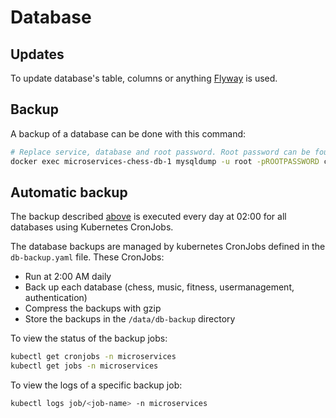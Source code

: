 # Database


## Updates
To update database's table, columns or anything [Flyway](Flyway.md) is used.


## Backup
A backup of a database can be done with this command:

```Bash
# Replace service, database and root password. Root password can be found in secrets.yaml
docker exec microservices-chess-db-1 mysqldump -u root -pROOTPASSWORD chess | gzip -c > /data/db-backup/chess_$(date -d "today" +"%Y-%m-%d_%H-%M").sql.gz
```

## Automatic backup
The backup described [above](#backup) is executed every day at 02:00 for all databases using Kubernetes CronJobs.

The database backups are managed by kubernetes CronJobs defined in the `db-backup.yaml` file. These CronJobs:
- Run at 2:00 AM daily
- Back up each database (chess, music, fitness, usermanagement, authentication)
- Compress the backups with gzip
- Store the backups in the `/data/db-backup` directory

To view the status of the backup jobs:
```bash
kubectl get cronjobs -n microservices
kubectl get jobs -n microservices
```

To view the logs of a specific backup job:
```bash
kubectl logs job/<job-name> -n microservices
```

